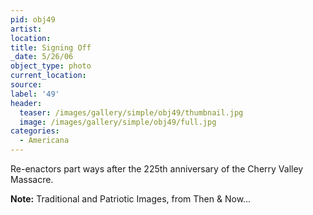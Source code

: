 ```yaml
---
pid: obj49
artist:
location:
title: Signing Off
_date: 5/26/06
object_type: photo
current_location:
source:
label: '49'
header:
  teaser: /images/gallery/simple/obj49/thumbnail.jpg
  image: /images/gallery/simple/obj49/full.jpg
categories:
  - Americana
---
```

Re-enactors part ways after the 225th anniversary of the Cherry Valley Massacre.

**Note:**
Traditional and Patriotic Images, from Then & Now...
